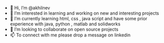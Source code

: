 - 👋 Hi, I’m @akhilnev
- 👀 I’m interested in learning and working on new and interesting projects
- 🌱 I’m currently learning html, css , java script and have some prior experience with java, python , matlab and solidworks
- 💞️ I’m looking to collaborate on open source projects 
- 📫 To connect with me please drop a message on linkedin

<!---
akhilnev/akhilnev is a ✨ special ✨ repository because its `README.md` (this file) appears on your GitHub profile.
You can click the Preview link to take a look at your changes.
--->
